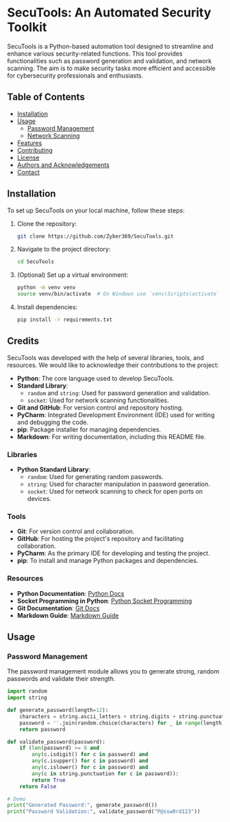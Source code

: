 # SecuTools: An Automated Security Toolkit

SecuTools is a Python-based automation tool designed to streamline and enhance various security-related functions. This tool provides functionalities such as password generation and validation, and network scanning. The aim is to make security tasks more efficient and accessible for cybersecurity professionals and enthusiasts.

## Table of Contents

- [Installation](#installation)
- [Usage](#usage)
  - [Password Management](#password-management)
  - [Network Scanning](#network-scanning)
- [Features](#features)
- [Contributing](#contributing)
- [License](#license)
- [Authors and Acknowledgements](#authors-and-acknowledgements)
- [Contact](#contact)

## Installation

To set up SecuTools on your local machine, follow these steps:

1. Clone the repository:

    ```bash
    git clone https://github.com/Zyber369/SecuTools.git
    ```

2. Navigate to the project directory:

    ```bash
    cd SecuTools
    ```

3. (Optional) Set up a virtual environment:

    ```bash
    python -m venv venv
    source venv/bin/activate  # On Windows use `venv\Scripts\activate`
    ```

4. Install dependencies:

    ```bash
    pip install -r requirements.txt
    ```
## Credits

SecuTools was developed with the help of several libraries, tools, and resources. We would like to acknowledge their contributions to the project:

- **Python**: The core language used to develop SecuTools.
- **Standard Library**:
  - `random` and `string`: Used for password generation and validation.
  - `socket`: Used for network scanning functionalities.
- **Git and GitHub**: For version control and repository hosting.
- **PyCharm**: Integrated Development Environment (IDE) used for writing and debugging the code.
- **pip**: Package installer for managing dependencies.
- **Markdown**: For writing documentation, including this README file.

### Libraries

- **Python Standard Library**:
  - `random`: Used for generating random passwords.
  - `string`: Used for character manipulation in password generation.
  - `socket`: Used for network scanning to check for open ports on devices.

### Tools

- **Git**: For version control and collaboration.
- **GitHub**: For hosting the project's repository and facilitating collaboration.
- **PyCharm**: As the primary IDE for developing and testing the project.
- **pip**: To install and manage Python packages and dependencies.

### Resources

- **Python Documentation**: [Python Docs](https://docs.python.org/3/)
- **Socket Programming in Python**: [Python Socket Programming](https://docs.python.org/3/howto/sockets.html)
- **Git Documentation**: [Git Docs](https://git-scm.com/doc)
- **Markdown Guide**: [Markdown Guide](https://www.markdownguide.org/)
## Usage

### Password Management

The password management module allows you to generate strong, random passwords and validate their strength.

```python
import random
import string

def generate_password(length=12):
    characters = string.ascii_letters + string.digits + string.punctuation
    password = ''.join(random.choice(characters) for _ in range(length))
    return password

def validate_password(password):
    if (len(password) >= 8 and
        any(c.isdigit() for c in password) and
        any(c.isupper() for c in password) and
        any(c.islower() for c in password) and
        any(c in string.punctuation for c in password)):
        return True
    return False

# Demo
print("Generated Password:", generate_password())
print("Password Validation:", validate_password("P@ssw0rd123"))

